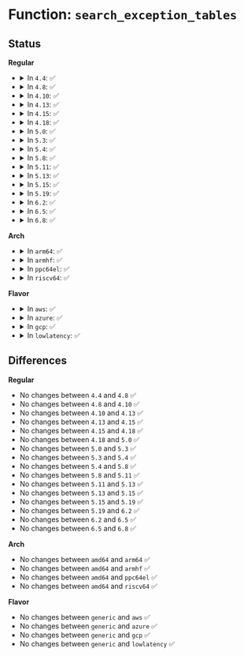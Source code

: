 # Function: <code>search_exception_tables</code>

## Status
<b>Regular</b>
<ul>
<li>
<details>
<summary>In <code>4.4</code>: ✅</summary>

```c
const struct exception_table_entry *search_exception_tables(long unsigned int addr);
```

**Collision:** Unique Global

**Inline:** No

**Transformation:** False

**Instances:**

```
In kernel/extable.c (ffffffff8109e990)
Location: kernel/extable.c:51
Inline: False
Direct callers:
  - arch/x86/kernel/kprobes/opt.c:can_optimize
  - arch/x86/mm/fault.c:__do_page_fault
  - arch/x86/mm/extable.c:fixup_exception
  - arch/x86/mm/extable.c:early_fixup_exception
```
**Symbols:**

```
ffffffff8109e990-ffffffff8109e9c9: search_exception_tables (STB_GLOBAL)
```
</details>
</li>
<li>
<details>
<summary>In <code>4.8</code>: ✅</summary>

```c
const struct exception_table_entry *search_exception_tables(long unsigned int addr);
```

**Collision:** Unique Global

**Inline:** No

**Transformation:** False

**Instances:**

```
In kernel/extable.c (ffffffff810a2040)
Location: kernel/extable.c:51
Inline: False
Direct callers:
  - arch/x86/kernel/kprobes/opt.c:can_optimize
  - arch/x86/mm/fault.c:__do_page_fault
  - arch/x86/mm/extable.c:fixup_exception
  - arch/x86/mm/extable.c:ex_has_fault_handler
```
**Symbols:**

```
ffffffff810a2040-ffffffff810a2079: search_exception_tables (STB_GLOBAL)
```
</details>
</li>
<li>
<details>
<summary>In <code>4.10</code>: ✅</summary>

```c
const struct exception_table_entry *search_exception_tables(long unsigned int addr);
```

**Collision:** Unique Global

**Inline:** No

**Transformation:** False

**Instances:**

```
In kernel/extable.c (ffffffff810a7100)
Location: kernel/extable.c:51
Inline: False
Direct callers:
  - arch/x86/kernel/kprobes/opt.c:can_optimize
  - arch/x86/mm/fault.c:__do_page_fault
  - arch/x86/mm/extable.c:fixup_exception
  - arch/x86/mm/extable.c:ex_has_fault_handler
```
**Symbols:**

```
ffffffff810a7100-ffffffff810a7139: search_exception_tables (STB_GLOBAL)
```
</details>
</li>
<li>
<details>
<summary>In <code>4.13</code>: ✅</summary>

```c
const struct exception_table_entry *search_exception_tables(long unsigned int addr);
```

**Collision:** Unique Global

**Inline:** No

**Transformation:** False

**Instances:**

```
In kernel/extable.c (ffffffff810a4030)
Location: kernel/extable.c:54
Inline: False
Direct callers:
  - arch/x86/kernel/kprobes/opt.c:can_optimize
  - arch/x86/mm/fault.c:__do_page_fault
  - arch/x86/mm/extable.c:fixup_exception
  - arch/x86/mm/extable.c:ex_has_fault_handler
```
**Symbols:**

```
ffffffff810a4030-ffffffff810a407f: search_exception_tables (STB_GLOBAL)
```
</details>
</li>
<li>
<details>
<summary>In <code>4.15</code>: ✅</summary>

```c
const struct exception_table_entry *search_exception_tables(long unsigned int addr);
```

**Collision:** Unique Global

**Inline:** No

**Transformation:** False

**Instances:**

```
In kernel/extable.c (ffffffff810aa660)
Location: kernel/extable.c:56
Inline: False
Direct callers:
  - arch/x86/kernel/kprobes/opt.c:can_optimize
  - arch/x86/mm/fault.c:__do_page_fault
  - arch/x86/mm/extable.c:fixup_exception
  - arch/x86/mm/extable.c:ex_has_fault_handler
```
**Symbols:**

```
ffffffff810aa660-ffffffff810aa6af: search_exception_tables (STB_GLOBAL)
```
</details>
</li>
<li>
<details>
<summary>In <code>4.18</code>: ✅</summary>

```c
const struct exception_table_entry *search_exception_tables(long unsigned int addr);
```

**Collision:** Unique Global

**Inline:** No

**Transformation:** False

**Instances:**

```
In kernel/extable.c (ffffffff810b1290)
Location: kernel/extable.c:56
Inline: False
Direct callers:
  - arch/x86/kernel/kprobes/opt.c:can_optimize
  - arch/x86/mm/fault.c:__do_page_fault
  - arch/x86/mm/extable.c:fixup_exception
  - arch/x86/mm/extable.c:ex_has_fault_handler
```
**Symbols:**

```
ffffffff810b1290-ffffffff810b12df: search_exception_tables (STB_GLOBAL)
```
</details>
</li>
<li>
<details>
<summary>In <code>5.0</code>: ✅</summary>

```c
const struct exception_table_entry *search_exception_tables(long unsigned int addr);
```

**Collision:** Unique Global

**Inline:** No

**Transformation:** False

**Instances:**

```
In kernel/extable.c (ffffffff810ba3d0)
Location: kernel/extable.c:56
Inline: False
Direct callers:
  - arch/x86/kernel/kprobes/opt.c:can_optimize
  - arch/x86/mm/fault.c:__do_page_fault
  - arch/x86/mm/extable.c:fixup_exception
  - arch/x86/mm/extable.c:ex_has_fault_handler
```
**Symbols:**

```
ffffffff810ba3d0-ffffffff810ba41f: search_exception_tables (STB_GLOBAL)
```
</details>
</li>
<li>
<details>
<summary>In <code>5.3</code>: ✅</summary>

```c
const struct exception_table_entry *search_exception_tables(long unsigned int addr);
```

**Collision:** Unique Global

**Inline:** No

**Transformation:** False

**Instances:**

```
In kernel/extable.c (ffffffff810c02d0)
Location: kernel/extable.c:44
Inline: False
Direct callers:
  - arch/x86/kernel/kprobes/opt.c:can_optimize
  - arch/x86/mm/fault.c:do_user_addr_fault
  - arch/x86/mm/extable.c:fixup_exception
  - arch/x86/mm/extable.c:ex_has_fault_handler
```
**Symbols:**

```
ffffffff810c02d0-ffffffff810c0322: search_exception_tables (STB_GLOBAL)
```
</details>
</li>
<li>
<details>
<summary>In <code>5.4</code>: ✅</summary>

```c
const struct exception_table_entry *search_exception_tables(long unsigned int addr);
```

**Collision:** Unique Global

**Inline:** No

**Transformation:** False

**Instances:**

```
In kernel/extable.c (ffffffff810c66d0)
Location: kernel/extable.c:52
Inline: False
Direct callers:
  - arch/x86/kernel/kprobes/opt.c:can_optimize
  - arch/x86/mm/fault.c:do_user_addr_fault
  - arch/x86/mm/extable.c:fixup_exception
  - arch/x86/mm/extable.c:ex_has_fault_handler
```
**Symbols:**

```
ffffffff810c66d0-ffffffff810c6722: search_exception_tables (STB_GLOBAL)
```
</details>
</li>
<li>
<details>
<summary>In <code>5.8</code>: ✅</summary>

```c
const struct exception_table_entry *search_exception_tables(long unsigned int addr);
```

**Collision:** Unique Global

**Inline:** No

**Transformation:** False

**Instances:**

```
In kernel/extable.c (ffffffff810ce740)
Location: kernel/extable.c:53
Inline: False
Direct callers:
  - arch/x86/kernel/kprobes/opt.c:can_optimize
  - arch/x86/mm/fault.c:do_user_addr_fault
  - arch/x86/mm/extable.c:fixup_exception
  - arch/x86/mm/extable.c:ex_has_fault_handler
```
**Symbols:**

```
ffffffff810ce740-ffffffff810ce7a3: search_exception_tables (STB_GLOBAL)
```
</details>
</li>
<li>
<details>
<summary>In <code>5.11</code>: ✅</summary>

```c
const struct exception_table_entry *search_exception_tables(long unsigned int addr);
```

**Collision:** Unique Global

**Inline:** No

**Transformation:** False

**Instances:**

```
In kernel/extable.c (ffffffff810c9260)
Location: kernel/extable.c:53
Inline: False
Direct callers:
  - arch/x86/kernel/kprobes/opt.c:can_optimize
  - arch/x86/mm/fault.c:do_user_addr_fault
  - arch/x86/mm/extable.c:fixup_exception
  - arch/x86/mm/extable.c:ex_get_fault_handler_type
```
**Symbols:**

```
ffffffff810c9260-ffffffff810c92c3: search_exception_tables (STB_GLOBAL)
```
</details>
</li>
<li>
<details>
<summary>In <code>5.13</code>: ✅</summary>

```c
const struct exception_table_entry *search_exception_tables(long unsigned int addr);
```

**Collision:** Unique Global

**Inline:** No

**Transformation:** False

**Instances:**

```
In kernel/extable.c (ffffffff810cacf0)
Location: kernel/extable.c:53
Inline: False
Direct callers:
  - arch/x86/kernel/kprobes/opt.c:can_optimize
  - arch/x86/mm/fault.c:do_user_addr_fault
  - arch/x86/mm/extable.c:fixup_exception
  - arch/x86/mm/extable.c:ex_get_fault_handler_type
```
**Symbols:**

```
ffffffff810cacf0-ffffffff810cad53: search_exception_tables (STB_GLOBAL)
```
</details>
</li>
<li>
<details>
<summary>In <code>5.15</code>: ✅</summary>

```c
const struct exception_table_entry *search_exception_tables(long unsigned int addr);
```

**Collision:** Unique Global

**Inline:** No

**Transformation:** False

**Instances:**

```
In kernel/extable.c (ffffffff810dddd0)
Location: kernel/extable.c:53
Inline: False
Direct callers:
  - arch/x86/kernel/kprobes/opt.c:can_optimize
  - arch/x86/mm/fault.c:do_user_addr_fault
  - arch/x86/mm/extable.c:fixup_exception
  - arch/x86/mm/extable.c:ex_get_fault_handler_type
```
**Symbols:**

```
ffffffff810dddd0-ffffffff810dde33: search_exception_tables (STB_GLOBAL)
```
</details>
</li>
<li>
<details>
<summary>In <code>5.19</code>: ✅</summary>

```c
const struct exception_table_entry *search_exception_tables(long unsigned int addr);
```

**Collision:** Unique Global

**Inline:** No

**Transformation:** False

**Instances:**

```
In kernel/extable.c (ffffffff810f7a10)
Location: kernel/extable.c:54
Inline: False
Direct callers:
  - arch/x86/kernel/kprobes/core.c:can_boost
  - arch/x86/kernel/kprobes/opt.c:can_optimize
  - arch/x86/mm/fault.c:do_user_addr_fault
  - arch/x86/mm/extable.c:fixup_exception
  - arch/x86/mm/extable.c:ex_get_fixup_type
```
**Symbols:**

```
ffffffff810f7a10-ffffffff810f7a78: search_exception_tables (STB_GLOBAL)
```
</details>
</li>
<li>
<details>
<summary>In <code>6.2</code>: ✅</summary>

```c
const struct exception_table_entry *search_exception_tables(long unsigned int addr);
```

**Collision:** Unique Global

**Inline:** No

**Transformation:** False

**Instances:**

```
In kernel/extable.c (ffffffff8111a220)
Location: kernel/extable.c:54
Inline: False
Direct callers:
  - arch/x86/kernel/kprobes/core.c:can_boost
  - arch/x86/kernel/kprobes/opt.c:can_optimize
  - arch/x86/mm/fault.c:do_user_addr_fault
  - arch/x86/mm/extable.c:fixup_exception
  - arch/x86/mm/extable.c:ex_get_fixup_type
```
**Symbols:**

```
ffffffff8111a220-ffffffff8111a288: search_exception_tables (STB_GLOBAL)
```
</details>
</li>
<li>
<details>
<summary>In <code>6.5</code>: ✅</summary>

```c
const struct exception_table_entry *search_exception_tables(long unsigned int addr);
```

**Collision:** Unique Global

**Inline:** No

**Transformation:** False

**Instances:**

```
In kernel/extable.c (ffffffff81127490)
Location: kernel/extable.c:54
Inline: False
Direct callers:
  - arch/x86/kernel/kprobes/core.c:can_boost
  - arch/x86/kernel/kprobes/opt.c:can_optimize
  - arch/x86/mm/extable.c:fixup_exception
  - arch/x86/mm/extable.c:ex_get_fixup_type
  - mm/memory.c:lock_mm_and_find_vma
  - mm/memory.c:lock_mm_and_find_vma
```
**Symbols:**

```
ffffffff81127490-ffffffff811274f8: search_exception_tables (STB_GLOBAL)
```
</details>
</li>
<li>
<details>
<summary>In <code>6.8</code>: ✅</summary>

```c
const struct exception_table_entry *search_exception_tables(long unsigned int addr);
```

**Collision:** Unique Global

**Inline:** No

**Transformation:** False

**Instances:**

```
In kernel/extable.c (ffffffff81131a70)
Location: kernel/extable.c:54
Inline: False
Direct callers:
  - arch/x86/kernel/kprobes/core.c:can_boost
  - arch/x86/kernel/kprobes/opt.c:can_optimize
  - arch/x86/mm/extable.c:fixup_exception
  - arch/x86/mm/extable.c:ex_get_fixup_type
  - mm/memory.c:lock_mm_and_find_vma
  - mm/memory.c:lock_mm_and_find_vma
```
**Symbols:**

```
ffffffff81131a70-ffffffff81131ad8: search_exception_tables (STB_GLOBAL)
```
</details>
</li>
</ul>
<b>Arch</b>
<ul>
<li>
<details>
<summary>In <code>arm64</code>: ✅</summary>

```c
const struct exception_table_entry *search_exception_tables(long unsigned int addr);
```

**Collision:** Unique Global

**Inline:** No

**Transformation:** False

**Instances:**

```
In kernel/extable.c (ffff800010125218)
Location: kernel/extable.c:52
Inline: False
Direct callers:
  - arch/arm64/kernel/probes/kprobes.c:arch_prepare_kprobe
  - arch/arm64/mm/extable.c:fixup_exception
  - arch/arm64/mm/fault.c:do_page_fault
  - arch/arm64/mm/fault.c:do_page_fault
```
**Symbols:**

```
ffff800010125218-ffff800010125274: search_exception_tables (STB_GLOBAL)
```
</details>
</li>
<li>
<details>
<summary>In <code>armhf</code>: ✅</summary>

```c
const struct exception_table_entry *search_exception_tables(long unsigned int addr);
```

**Collision:** Unique Global

**Inline:** No

**Transformation:** False

**Instances:**

```
In kernel/extable.c (c0378024)
Location: kernel/extable.c:52
Inline: False
Direct callers:
  - arch/arm/mm/extable.c:fixup_exception
  - arch/arm/mm/fault.c:do_page_fault
```
**Symbols:**

```
c0378024-c0378074: search_exception_tables (STB_GLOBAL)
```
</details>
</li>
<li>
<details>
<summary>In <code>ppc64el</code>: ✅</summary>

```c
const struct exception_table_entry *search_exception_tables(long unsigned int addr);
```

**Collision:** Unique Global

**Inline:** No

**Transformation:** False

**Instances:**

```
In kernel/extable.c (c00000000016ef90)
Location: kernel/extable.c:52
Inline: False
Direct callers:
  - arch/powerpc/kernel/kprobes.c:kprobe_fault_handler
  - arch/powerpc/mm/fault.c:bad_page_fault
  - arch/powerpc/mm/fault.c:__do_page_fault
  - arch/powerpc/mm/fault.c:__do_page_fault
  - arch/powerpc/mm/fault.c:__do_page_fault
```
**Symbols:**

```
c00000000016ef90-c00000000016f020: search_exception_tables (STB_GLOBAL)
```
</details>
</li>
<li>
<details>
<summary>In <code>riscv64</code>: ✅</summary>

```c
const struct exception_table_entry *search_exception_tables(long unsigned int addr);
```

**Collision:** Unique Global

**Inline:** No

**Transformation:** False

**Instances:**

```
In kernel/extable.c (ffffffe0000dcfcc)
Location: kernel/extable.c:52
Inline: False
Direct callers:
  - arch/riscv/mm/extable.c:fixup_exception
```
**Symbols:**

```
ffffffe0000dcfcc-ffffffe0000dd020: search_exception_tables (STB_GLOBAL)
```
</details>
</li>
</ul>
<b>Flavor</b>
<ul>
<li>
<details>
<summary>In <code>aws</code>: ✅</summary>

```c
const struct exception_table_entry *search_exception_tables(long unsigned int addr);
```

**Collision:** Unique Global

**Inline:** No

**Transformation:** False

**Instances:**

```
In kernel/extable.c (ffffffff810c0a50)
Location: kernel/extable.c:52
Inline: False
Direct callers:
  - arch/x86/kernel/kprobes/opt.c:can_optimize
  - arch/x86/mm/fault.c:do_user_addr_fault
  - arch/x86/mm/extable.c:fixup_exception
  - arch/x86/mm/extable.c:ex_has_fault_handler
```
**Symbols:**

```
ffffffff810c0a50-ffffffff810c0aa2: search_exception_tables (STB_GLOBAL)
```
</details>
</li>
<li>
<details>
<summary>In <code>azure</code>: ✅</summary>

```c
const struct exception_table_entry *search_exception_tables(long unsigned int addr);
```

**Collision:** Unique Global

**Inline:** No

**Transformation:** False

**Instances:**

```
In kernel/extable.c (ffffffff810af240)
Location: kernel/extable.c:52
Inline: False
Direct callers:
  - arch/x86/kernel/kprobes/opt.c:can_optimize
  - arch/x86/mm/fault.c:do_user_addr_fault
  - arch/x86/mm/extable.c:fixup_exception
  - arch/x86/mm/extable.c:ex_has_fault_handler
```
**Symbols:**

```
ffffffff810af240-ffffffff810af292: search_exception_tables (STB_GLOBAL)
```
</details>
</li>
<li>
<details>
<summary>In <code>gcp</code>: ✅</summary>

```c
const struct exception_table_entry *search_exception_tables(long unsigned int addr);
```

**Collision:** Unique Global

**Inline:** No

**Transformation:** False

**Instances:**

```
In kernel/extable.c (ffffffff810bffa0)
Location: kernel/extable.c:52
Inline: False
Direct callers:
  - arch/x86/kernel/kprobes/opt.c:can_optimize
  - arch/x86/mm/fault.c:do_user_addr_fault
  - arch/x86/mm/extable.c:fixup_exception
  - arch/x86/mm/extable.c:ex_has_fault_handler
```
**Symbols:**

```
ffffffff810bffa0-ffffffff810bfff2: search_exception_tables (STB_GLOBAL)
```
</details>
</li>
<li>
<details>
<summary>In <code>lowlatency</code>: ✅</summary>

```c
const struct exception_table_entry *search_exception_tables(long unsigned int addr);
```

**Collision:** Unique Global

**Inline:** No

**Transformation:** False

**Instances:**

```
In kernel/extable.c (ffffffff810c83d0)
Location: kernel/extable.c:52
Inline: False
Direct callers:
  - arch/x86/kernel/kprobes/opt.c:can_optimize
  - arch/x86/mm/fault.c:do_user_addr_fault
  - arch/x86/mm/extable.c:fixup_exception
  - arch/x86/mm/extable.c:ex_has_fault_handler
```
**Symbols:**

```
ffffffff810c83d0-ffffffff810c8422: search_exception_tables (STB_GLOBAL)
```
</details>
</li>
</ul>

## Differences
<b>Regular</b>
<ul>
<li>
No changes between <code>4.4</code> and <code>4.8</code> ✅
</li>
<li>
No changes between <code>4.8</code> and <code>4.10</code> ✅
</li>
<li>
No changes between <code>4.10</code> and <code>4.13</code> ✅
</li>
<li>
No changes between <code>4.13</code> and <code>4.15</code> ✅
</li>
<li>
No changes between <code>4.15</code> and <code>4.18</code> ✅
</li>
<li>
No changes between <code>4.18</code> and <code>5.0</code> ✅
</li>
<li>
No changes between <code>5.0</code> and <code>5.3</code> ✅
</li>
<li>
No changes between <code>5.3</code> and <code>5.4</code> ✅
</li>
<li>
No changes between <code>5.4</code> and <code>5.8</code> ✅
</li>
<li>
No changes between <code>5.8</code> and <code>5.11</code> ✅
</li>
<li>
No changes between <code>5.11</code> and <code>5.13</code> ✅
</li>
<li>
No changes between <code>5.13</code> and <code>5.15</code> ✅
</li>
<li>
No changes between <code>5.15</code> and <code>5.19</code> ✅
</li>
<li>
No changes between <code>5.19</code> and <code>6.2</code> ✅
</li>
<li>
No changes between <code>6.2</code> and <code>6.5</code> ✅
</li>
<li>
No changes between <code>6.5</code> and <code>6.8</code> ✅
</li>
</ul>
<b>Arch</b>
<ul>
<li>
No changes between <code>amd64</code> and <code>arm64</code> ✅
</li>
<li>
No changes between <code>amd64</code> and <code>armhf</code> ✅
</li>
<li>
No changes between <code>amd64</code> and <code>ppc64el</code> ✅
</li>
<li>
No changes between <code>amd64</code> and <code>riscv64</code> ✅
</li>
</ul>
<b>Flavor</b>
<ul>
<li>
No changes between <code>generic</code> and <code>aws</code> ✅
</li>
<li>
No changes between <code>generic</code> and <code>azure</code> ✅
</li>
<li>
No changes between <code>generic</code> and <code>gcp</code> ✅
</li>
<li>
No changes between <code>generic</code> and <code>lowlatency</code> ✅
</li>
</ul>
